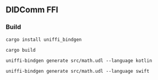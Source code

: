 ## DIDComm FFI

### Build
`cargo install uniffi_bindgen`

`cargo build`

`uniffi-bindgen generate src/math.udl --language kotlin`

`uniffi-bindgen generate src/math.udl --language swift`